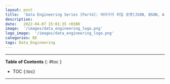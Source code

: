 ```yaml
---
layout: post
title:  'Data Engineering Series [Part4]: 여러가지 파일 포맷(JSON, BSON, Arrow, Avro, Parquet, ORC)'
description: 
date:   2022-04-07 15:01:35 +0300
image:  '/images/data_engineering_logo.png'
logo_image:  '/images/data_engineering_logo.png'
categories: DE
tags: Data_Engineering
---
```

---

**Table of Contents**
{: #toc }
*  TOC
{:toc}

---
